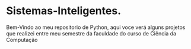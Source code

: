 # Sistemas-Inteligentes.
Bem-Vindo ao meu repositorio de Python, aqui voce verá alguns projetos que realizei entre meu semestre da faculdade do curso de Ciência da Computação

